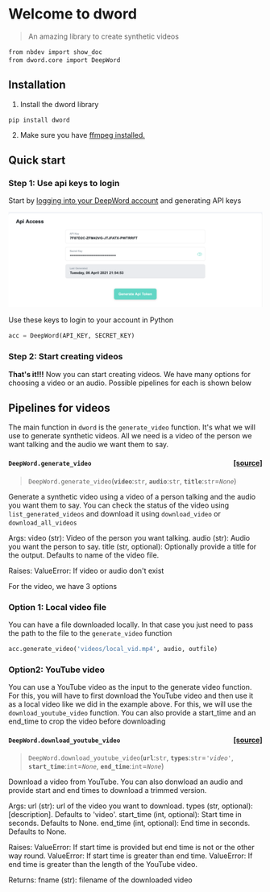 # Welcome to dword
> An amazing library to create synthetic videos


```
from nbdev import show_doc
from dword.core import DeepWord
```

## Installation

1. Install the dword library

```
pip install dword
```

2. Make sure you have [ffmpeg installed.](https://ffmpeg.org/download.html)

## Quick start

### Step 1: Use api keys to login

Start by [logging into your DeepWord account](https://login.deepword.co/user/signin) and generating API keys

![test_image](images/api_key.png)

Use these keys to login to your account in Python

```python
acc = DeepWord(API_KEY, SECRET_KEY)
```

### Step 2: Start creating videos

**That's it!!!** Now you can start creating videos. We have many options for choosing a video or an audio. Possible pipelines for each is shown below

## Pipelines for videos

The main function in ``dword`` is the ``generate_video`` function. It's what we will use to generate synthetic videos. All we need is a video of the person we want talking and the audio we want them to say.


<h4 id="DeepWord.generate_video" class="doc_header"><code>DeepWord.generate_video</code><a href="https://github.com/deepword18/dword/tree/master/dword/core.py#L219" class="source_link" style="float:right">[source]</a></h4>

> <code>DeepWord.generate_video</code>(**`video`**:`str`, **`audio`**:`str`, **`title`**:`str`=*`None`*)

Generate a synthetic video using a video of a person talking and the audio
   you want them to say. You can check the status of the video using
   ``list_generated_videos`` and download it using ``download_video`` or
   ``download_all_videos``

Args:
    video (str): Video of the person you want talking.
    audio (str): Audio you want the person to say.
    title (str, optional): Optionally provide a title for the output. Defaults to
                           name of the video file.

Raises:
    ValueError: If video or audio don't exist


For the video, we have 3 options
### Option 1: Local video file

You can have a file downloaded locally. In that case you just need to pass the path to the file to the ``generate_video`` function

```python
acc.generate_video('videos/local_vid.mp4', audio, outfile)
```

### Option2: YouTube video

You can use a YouTube video as the input to the generate video function. For this, you will have to first download the YouTube video and then use it as a local video like we did in the example above. For this, we will use the ``download_youtube_video`` function. You can also provide a start_time and an end_time to crop the video before downloading


<h4 id="DeepWord.download_youtube_video" class="doc_header"><code>DeepWord.download_youtube_video</code><a href="https://github.com/deepword18/dword/tree/master/dword/core.py#L162" class="source_link" style="float:right">[source]</a></h4>

> <code>DeepWord.download_youtube_video</code>(**`url`**:`str`, **`types`**:`str`=*`'video'`*, **`start_time`**:`int`=*`None`*, **`end_time`**:`int`=*`None`*)

Download a video from YouTube. You can also donwload an audio and provide start and
   end times to download a trimmed version.

Args:
    url (str): url of the video you want to download.
    types (str, optional): [description]. Defaults to 'video'.
    start_time (int, optional): Start time in seconds. Defaults to None.
    end_time (int, optional): End time in seconds. Defaults to None.

Raises:
    ValueError: If start time is provided but end time is not or the other way round.
    ValueError: If start time is greater than end time.
    ValueError: If end time is greater than the length of the YouTube video.

Returns:
    fname (str): filename of the downloaded video


